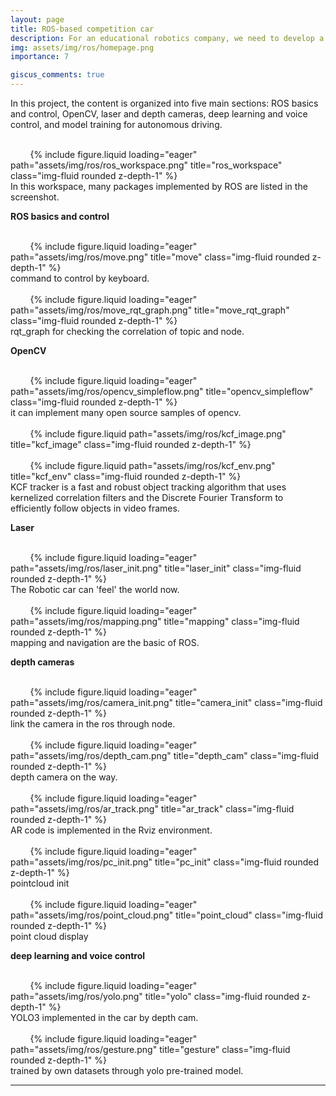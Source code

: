```yaml
---
layout: page
title: ROS-based competition car
description: For an educational robotics company, we need to develop a ROS-based competition robot to meet the needs of existing university/college courses.
img: assets/img/ros/homepage.png
importance: 7

giscus_comments: true
---
```


In this project, the content is organized into five main sections: ROS basics and control, OpenCV, laser and depth cameras, deep learning and voice control, and model training for autonomous driving.

<div class="row justify-content-sm-center">
    <div class="col-sm-8 mt-3 mt-md-0">
        {% include figure.liquid loading="eager" path="assets/img/ros/ros_workspace.png" title="ros_workspace" class="img-fluid rounded z-depth-1" %}
    </div>
</div>
<div class="caption">
    In this workspace, many packages implemented by ROS are listed in the screenshot.
</div>

**ROS basics and control**

<div class="row justify-content-sm-center">
    <div class="col-sm-8 mt-3 mt-md-0">
        {% include figure.liquid loading="eager" path="assets/img/ros/move.png" title="move" class="img-fluid rounded z-depth-1" %}
    </div>
</div>
<div class="caption">
    command to control by keyboard.
</div>

<div class="row justify-content-sm-center">
    <div class="col-sm-8 mt-3 mt-md-0">
        {% include figure.liquid loading="eager" path="assets/img/ros/move_rqt_graph.png" title="move_rqt_graph" class="img-fluid rounded z-depth-1" %}
    </div>
</div>
<div class="caption">
    rqt_graph for checking the correlation of topic and node.
</div>


**OpenCV**

<div class="row justify-content-sm-center">
    <div class="col-sm-8 mt-3 mt-md-0">
        {% include figure.liquid loading="eager" path="assets/img/ros/opencv_simpleflow.png" title="opencv_simpleflow" class="img-fluid rounded z-depth-1" %}
    </div>
</div>
<div class="caption">
    it can implement many open source samples of opencv.
</div>


<div class="row justify-content-sm-center">
    <div class="col-sm-5 mt-3 mt-md-0">
        {% include figure.liquid path="assets/img/ros/kcf_image.png" title="kcf_image" class="img-fluid rounded z-depth-1" %}
    </div>
    <div class="col-sm-5 mt-3 mt-md-0">
        {% include figure.liquid path="assets/img/ros/kcf_env.png" title="kcf_env" class="img-fluid rounded z-depth-1" %}
    </div>
</div>
<div class="caption">
    KCF tracker is a fast and robust object tracking algorithm that uses kernelized correlation filters and the Discrete Fourier Transform to efficiently follow objects in video frames.
</div>

**Laser**
<div class="row justify-content-sm-center">
    <div class="col-sm-8 mt-3 mt-md-0">
        {% include figure.liquid loading="eager" path="assets/img/ros/laser_init.png" title="laser_init" class="img-fluid rounded z-depth-1" %}
    </div>
</div>
<div class="caption">
    The Robotic car can 'feel' the world now.
</div>

<div class="row justify-content-sm-center">
    <div class="col-sm-8 mt-3 mt-md-0">
        {% include figure.liquid loading="eager" path="assets/img/ros/mapping.png" title="mapping" class="img-fluid rounded z-depth-1" %}
    </div>
</div>
<div class="caption">
    mapping and navigation are the basic of ROS.
</div>

**depth cameras**

<div class="row justify-content-sm-center">
    <div class="col-sm-8 mt-3 mt-md-0">
        {% include figure.liquid loading="eager" path="assets/img/ros/camera_init.png" title="camera_init" class="img-fluid rounded z-depth-1" %}
    </div>
</div>
<div class="caption">
    link the camera in the ros through node.
</div>

<div class="row justify-content-sm-center">
    <div class="col-sm-8 mt-3 mt-md-0">
        {% include figure.liquid loading="eager" path="assets/img/ros/depth_cam.png" title="depth_cam" class="img-fluid rounded z-depth-1" %}
    </div>
</div>
<div class="caption">
    depth camera on the way.
</div>

<div class="row justify-content-sm-center">
    <div class="col-sm-8 mt-3 mt-md-0">
        {% include figure.liquid loading="eager" path="assets/img/ros/ar_track.png" title="ar_track" class="img-fluid rounded z-depth-1" %}
    </div>
</div>
<div class="caption">
    AR code is implemented in the Rviz environment.
</div>

<div class="row justify-content-sm-center">
    <div class="col-sm-8 mt-3 mt-md-0">
        {% include figure.liquid loading="eager" path="assets/img/ros/pc_init.png" title="pc_init" class="img-fluid rounded z-depth-1" %}
    </div>
</div>
<div class="caption">
    pointcloud init
</div>

<div class="row justify-content-sm-center">
    <div class="col-sm-8 mt-3 mt-md-0">
        {% include figure.liquid loading="eager" path="assets/img/ros/point_cloud.png" title="point_cloud" class="img-fluid rounded z-depth-1" %}
    </div>
</div>
<div class="caption">
    point cloud display
</div>

**deep learning and voice control**

<div class="row justify-content-sm-center">
    <div class="col-sm-8 mt-3 mt-md-0">
        {% include figure.liquid loading="eager" path="assets/img/ros/yolo.png" title="yolo" class="img-fluid rounded z-depth-1" %}
    </div>
</div>
<div class="caption">
    YOLO3 implemented in the car by depth cam.
</div>

<div class="row justify-content-sm-center">
    <div class="col-sm-8 mt-3 mt-md-0">
        {% include figure.liquid loading="eager" path="assets/img/ros/gesture.png" title="gesture" class="img-fluid rounded z-depth-1" %}
    </div>
</div>
<div class="caption">
    trained by own datasets through yolo pre-trained model.
</div>


****